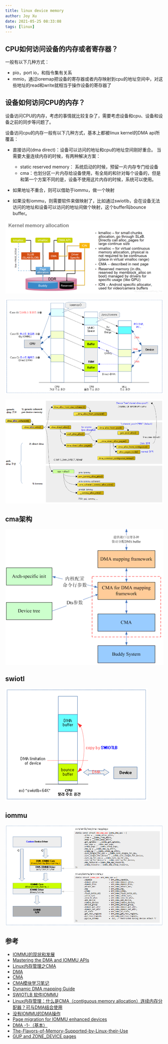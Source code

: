 ```yaml
---
title: linux device memory
author: Joy Xu
date: 2021-05-25 08:33:08
tags: [linux]
---
```


## CPU如何访问设备的内存或者寄存器？

一般有以下几种方式：
* pio，port io，和指令集有关系
* mmio，通过ioremap把设备的寄存器或者内存映射到cpu的地址空间中，对这些地址的read和write就相当于操作设备的寄存器了

## 设备如何访问CPU的内存？

设备访问CPU的内存，考虑的事情就比较复杂了，需要考虑设备和cpu、设备和设备之前的同步等问题了。

设备访问cpu的内存一般有以下几种方式，基本上都被linux kernel的DMA api所覆盖：

* 直接访问(dma direct)：设备可以访问的地址和cpu的地址空间刚好重合。
当需要大量连续内存的时候，有两种解决方案：
	* static reserved memory： 系统启动的时候，预留一片内存专门给设备
	* cma：也划分区一片内存给设备使用，有全局的和针对每个设备的，但是和第一个方案不同的是，设备不使用这片内存的时候，系统可以使用。

* 如果地址不重合，则可以借助于iommu，做一个映射
* 如果没有iommu，则需要软件来做映射了，比如通过swiotlb，会在设备无法访问的地址和设备可以访问的地址间做个映射，这个buffer叫bounce buffer。

![device访问ddr](/images/device_access_ddr3.png)

![device访问ddr](/images/device_access_ddr.png)

![device访问ddr](/images/device_access_ddr2.png)

## cma架构

![cma arch](/images/cma-arch.gif)

## swiotl

![swiotlb arch](/images/device_access_swiotlb.png)

## iommu

![iommu arch](/images/device_access_iommu.png)

## 参考

* [IOMMU的现状和发展](https://gitee.com/Kenneth-Lee-2012/MySummary/blob/master/%E8%BD%AF%E4%BB%B6%E6%9E%84%E6%9E%B6%E8%AE%BE%E8%AE%A1/IOMMU%E7%9A%84%E7%8E%B0%E7%8A%B6%E5%92%8C%E5%8F%91%E5%B1%95.rst)
* [Mastering the DMA and IOMMU APIs](https://elinux.org/images/4/49/20140429-dma.pdf)
* [Linux内存管理之CMA](https://www.cnblogs.com/LoyenWang/p/12182594.html)
* [DMA](https://biscuitos.github.io/blog/DMA/)
* [CMA](https://biscuitos.github.io/blog/CMA/)
* [CMA模块学习笔记](http://www.wowotech.net/memory_management/cma.html)
* [Dynamic DMA mapping Guide](http://www.wowotech.net/memory_management/DMA-Mapping-api.html)
* [SWIOTLB 软件IOMMU](https://blog.csdn.net/qq_34719392/article/details/114873284)
* [Linux内存管理：什么是CMA（contiguous memory allocation）连续内存分配器？可与DMA结合使用](https://blog.csdn.net/Rong_Toa/article/details/109558234)
* [没有IOMMU的DMA操作](https://mp.weixin.qq.com/s/wiyLzfnwQAAOn4i7ArgKcA#at)
* [Page migration for IOMMU enhanced devices](https://events.static.linuxfound.org/sites/events/files/slides/main.pdf)
* [DMA -1-（基本）](http://jake.dothome.co.kr/dma-1/)
* [The-Flavors-of-Memory-Supported-by-Linux-their-Use](https://events19.linuxfoundation.org/wp-content/uploads/2017/12/The-Flavors-of-Memory-Supported-by-Linux-their-Use-and-Benefit-Christoph-Lameter-Jump-Trading-LLC.pdf)
* [GUP and ZONE_DEVICE pages](https://lpc.events/event/4/contributions/369/)
